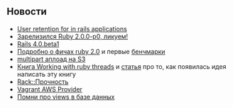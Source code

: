 ## Новости

* [User retention for in rails applications](http://ninjasandrobots.com/cohort-analysis-user-retention-in-a-rails-application)
* [Зарелизился Ruby 2.0.0-p0, ликуем!](http://www.ruby-lang.org/en/news/2013/02/24/ruby-2-0-0-p0-is-released/)
* [Rails 4.0.beta1](http://weblog.rubyonrails.org/2013/2/25/Rails-4-0-beta1/)
* [Подробно о фичах ruby 2.0](http://blog.marc-andre.ca/2013/02/23/ruby-2-by-example/) и первые
  [бенчмарки](http://www.superpumpup.com/ruby-2-load-rails-twice-as-fast)
* [multipart аплоад на S3](http://blog.bitcast.io/post/43001057745/direct-multipart-uploads-to-s3-in-rails)
* [Книга Working with ruby threads](http://www.workingwithrubythreads.com/)
  и [статья](http://www.jstorimer.com/newsletter/ruby-core-classes-arent-thread-safe.html) про то,
  как появилась идея написать эту книгу
* [Rack::Прочность](https://github.com/blambeau/rack-robustness)
* [Vagrant AWS Provider](http://www.hashicorp.com/blog/preview-vagrant-aws.html)
* [Помни про views в базе данных](http://blog.hashrocket.com/posts/sql-views-and-activerecord)
